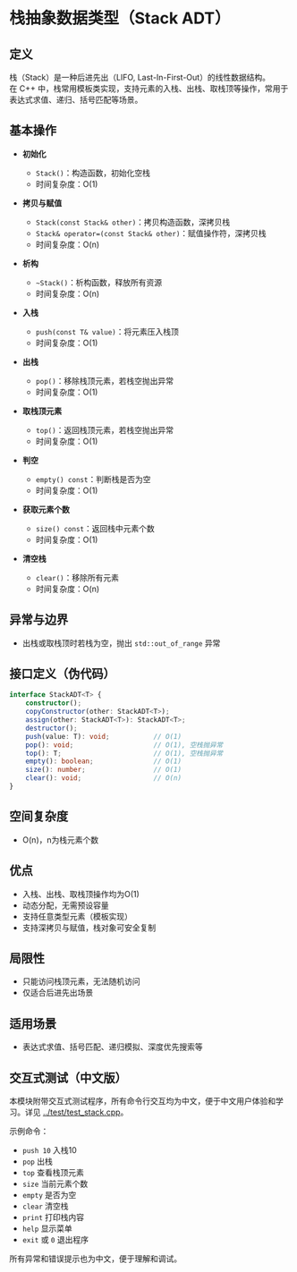 # 栈抽象数据类型（Stack ADT）

## 定义

栈（Stack）是一种后进先出（LIFO, Last-In-First-Out）的线性数据结构。  
在 C++ 中，栈常用模板类实现，支持元素的入栈、出栈、取栈顶等操作，常用于表达式求值、递归、括号匹配等场景。

## 基本操作

- **初始化**
  - `Stack()`：构造函数，初始化空栈
  - 时间复杂度：O(1)

- **拷贝与赋值**
  - `Stack(const Stack& other)`：拷贝构造函数，深拷贝栈
  - `Stack& operator=(const Stack& other)`：赋值操作符，深拷贝栈
  - 时间复杂度：O(n)

- **析构**
  - `~Stack()`：析构函数，释放所有资源
  - 时间复杂度：O(n)

- **入栈**
  - `push(const T& value)`：将元素压入栈顶
  - 时间复杂度：O(1)

- **出栈**
  - `pop()`：移除栈顶元素，若栈空抛出异常
  - 时间复杂度：O(1)

- **取栈顶元素**
  - `top()`：返回栈顶元素，若栈空抛出异常
  - 时间复杂度：O(1)

- **判空**
  - `empty() const`：判断栈是否为空
  - 时间复杂度：O(1)

- **获取元素个数**
  - `size() const`：返回栈中元素个数
  - 时间复杂度：O(1)

- **清空栈**
  - `clear()`：移除所有元素
  - 时间复杂度：O(n)

## 异常与边界

- 出栈或取栈顶时若栈为空，抛出 `std::out_of_range` 异常

## 接口定义（伪代码）

```typescript
interface StackADT<T> {
    constructor();
    copyConstructor(other: StackADT<T>);
    assign(other: StackADT<T>): StackADT<T>;
    destructor();
    push(value: T): void;           // O(1)
    pop(): void;                    // O(1), 空栈抛异常
    top(): T;                       // O(1), 空栈抛异常
    empty(): boolean;               // O(1)
    size(): number;                 // O(1)
    clear(): void;                  // O(n)
}
```

## 空间复杂度

- O(n)，n为栈元素个数

## 优点

- 入栈、出栈、取栈顶操作均为O(1)
- 动态分配，无需预设容量
- 支持任意类型元素（模板实现）
- 支持深拷贝与赋值，栈对象可安全复制

## 局限性

- 只能访问栈顶元素，无法随机访问
- 仅适合后进先出场景

## 适用场景

- 表达式求值、括号匹配、递归模拟、深度优先搜索等

## 交互式测试（中文版）

本模块附带交互式测试程序，所有命令行交互均为中文，便于中文用户体验和学习。详见 [../test/test_stack.cpp](../test/test_stack.cpp)。

示例命令：

- `push 10` 入栈10
- `pop` 出栈
- `top` 查看栈顶元素
- `size` 当前元素个数
- `empty` 是否为空
- `clear` 清空栈
- `print` 打印栈内容
- `help` 显示菜单
- `exit` 或 `0` 退出程序

所有异常和错误提示也为中文，便于理解和调试。
